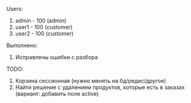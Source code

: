 Users:
1) admin - 100 (admin)
2) user1 - 100 (customer)
3) user2 - 100 (customer)

Выполнено:
1) Исправлены ошибки с разбора

TODO:
1) Корзина сессионная (нужно менять на бд/редис/другое)
2) Найти решение с удалением продуктов, которые есть в заказах (вариант: добавить поле active)